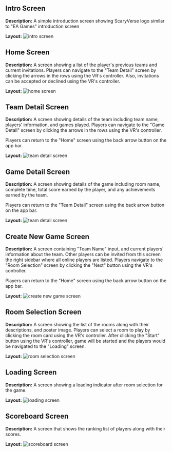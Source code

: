 ## **Intro Screen**
**Description:**
A simple introduction screen showing ScaryVerse logo similar to "EA Games" introduction screen

**Layout:**
![intro screen](images/intro.png)

## **Home Screen**
**Description:**
A screen showing a list of the player's previous teams and current invitations. Players can navigate to the "Team Detail" screen by clicking the arrows in the rows using the VR's controller. Also, invitations can be accepted or declined using the VR's controller.

**Layout:**
![home screen](images/home.png)

## **Team Detail Screen**
**Description:**
A screen showing details of the team including team name, players' information, and games played. Players can navigate to the "Game Detail" screen by clicking the arrows in the rows using the VR's controller.

Players can return to the "Home" screen using the back arrow button on the app bar.

**Layout:**
![team detail screen](images/team_detail.png)

## **Game Detail Screen**
**Description:**
A screen showing details of the game including room name, complete time, total score earned by the player, and any achievements earned by the team.

Players can return to the "Team Detail" screen using the back arrow button on the app bar.

**Layout:**
![team detail screen](images/game_detail.png)

## **Create New Game Screen**
**Description:**
A screen containing "Team Name" input, and current players' information about the team. Other players can be invited from this screen the right sidebar where all online players are listed. Players navigate to the "Room Selection" screen by clicking the "Next" button using the VR's controller.

Players can return to the "Home" screen using the back arrow button on the app bar.

**Layout:**
![create new game screen](images/create_new_game.png)

## **Room Selection Screen**
**Description:**
A screen showing the list of the rooms along with their descriptions, and poster image. Players can select a room to play by clicking the room card using the VR's controller. After clicking the "Start" button using the VR's controller, game will be started and the players would be navigated to the "Loading" screen.

**Layout:**
![room selection screen](images/room_select.png)

## **Loading Screen**
**Description:**
A screen showing a loading indicator after room selection for the game.

**Layout:**
![loading screen](images/loading.png)

## **Scoreboard Screen**
**Description:**
A screen that shows the ranking list of players along with their scores.

**Layout:**
![scoreboard screen](images/scoreboard.png)